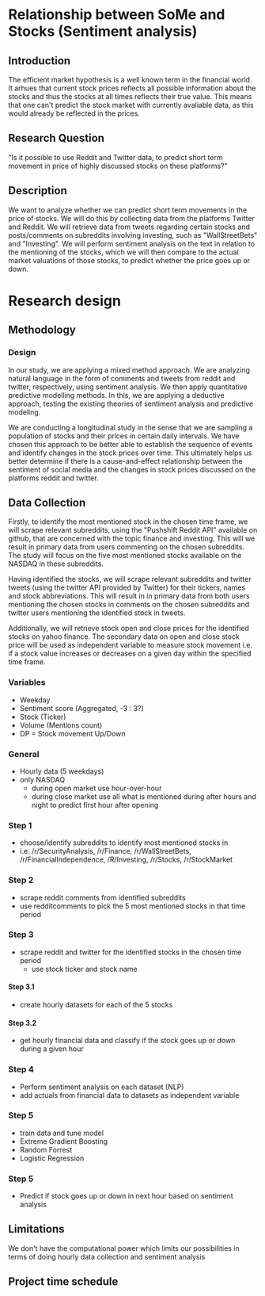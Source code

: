 # Relationship between SoMe and Stocks (Sentiment analysis)

## Introduction
The efficient market hypothesis is a well known term in the financial world. It arhues that current stock prices reflects all possible information about the stocks and thus the stocks at all times reflects their true value. This means that one can't predict the stock market with currently avaliable data, as this would already be reflected in the prices.  

## Research Question
"Is it possible to use Reddit and Twitter data, to predict short term movement in price of highly discussed stocks on these platforms?"

## Description
We want to analyze whether we can predict short term movements in the price of stocks. We will do this by collecting data from the platforms Twitter and Reddit. We will retrieve data from tweets regarding certain stocks and posts/comments on subreddits involving investing, such as "WallStreetBets" and "Investing". We will perform sentiment analysis on the text in relation to the mentioning of the stocks, which we will then compare to the actual market valuations of those stocks, to predict whether the price goes up or down.


# Research design 

## Methodology 

### Design 
In our study, we are applying a mixed method approach. We are analyzing natural language in the form of comments and tweets from reddit and twitter, respectively, using sentiment analysis. We then apply quantitative predictive modelling methods. In this, we are applying a deductive approach, testing the existing theories of sentiment analysis and predictive modeling.

We are conducting a longitudinal study in the sense that we are sampling a population of stocks and their prices in certain daily intervals. We have chosen this approach to be better able to establish the sequence of events and identify changes in the stock prices over time. This ultimately helps us better determine if there is a cause-and-effect relationship between the sentiment of social media and the changes in stock prices discussed on the platforms reddit and twitter.


## Data Collection
Firstly, to identify the most mentioned stock in the chosen time frame, we will scrape relevant subreddits, using the "Pushshift Reddit API" available on github, that are concerned with the topic finance and investing. This will we result in primary data from users commenting on the chosen subreddits. 
The study will focus on the five most mentioned stocks available on the NASDAQ in these subreddits. 

Having identified the stocks, we will scrape relevant subreddits and twitter tweets (using the twitter API provided by Twitter) for their tickers, names and stock abbreviations. This will result in in primary data from both users mentioning the chosen stocks in comments on the chosen subreddits and twitter users mentioning the identified stock in tweets. 

Additionally, we will retrieve stock open and close prices for the identified stocks on yahoo finance. The secondary data on open and close stock price will be used as independent variable to measure stock movement i.e. if a stock value increases or decreases on a given day within the specified time frame. 

### Variables
 - Weekday 
 - Sentiment score (Aggregated, -3 : 3?) 
 - Stock (Ticker) 
 - Volume (Mentions count) 
 - DP = Stock movement Up/Down

### General
- Hourly data (5 weekdays) 
- only NASDAQ
  - during open market use hour-over-hour 
  - during close market use all what is mentioned during after hours and night to predict first hour after opening

### Step 1
- choose/identify subreddits to identify most mentioned stocks in 
- i.e. /r/SecurityAnalysis, /r/Finance, /r/WallStreetBets, /r/FinancialIndependence, /R/Investing, /r/Stocks, /r/StockMarket

### Step 2
- scrape reddit comments from identified subreddits 
- use redditcomments to pick the 5 most mentioned stocks in that time period

### Step 3
- scrape reddit and twitter for the identified stocks in the chosen time period
  - use stock ticker and stock name

#### Step 3.1
- create hourly datasets for each of the 5 stocks 

#### Step 3.2
- get hourly financial data and classify if the stock goes up or down during a given hour

### Step 4
- Perform sentiment analysis on each dataset (NLP)
- add actuals from financial data to datasets as independent variable

### Step 5
- train data and tune model
- Extreme Gradient Boosting
- Random Forrest
- Logistic Regression

### Step 5
- Predict if stock goes up or down in next hour based on sentiment analysis



## Limitations
We don't have the computational power which limits our possibilities in terms of doing hourly data collection and sentiment analysis

## Project time schedule

